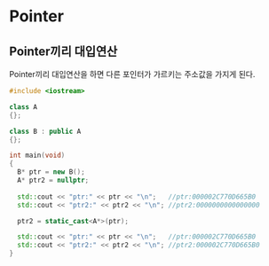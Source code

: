 # Pointer

## Pointer끼리 대입연산

Pointer끼리 대입연산을 하면 다른 포인터가 가르키는 주소값을 가지게 된다.

```cpp
#include <iostream>

class A
{};

class B : public A
{};

int main(void)
{
  B* ptr = new B();
  A* ptr2 = nullptr;
   
  std::cout << "ptr:" << ptr << "\n";   //ptr:000002C770D665B0
  std::cout << "ptr2:" << ptr2 << "\n"; //ptr2:0000000000000000

  ptr2 = static_cast<A*>(ptr);

  std::cout << "ptr:" << ptr << "\n";   //ptr:000002C770D665B0
  std::cout << "ptr2:" << ptr2 << "\n"; //ptr2:000002C770D665B0
}
```

